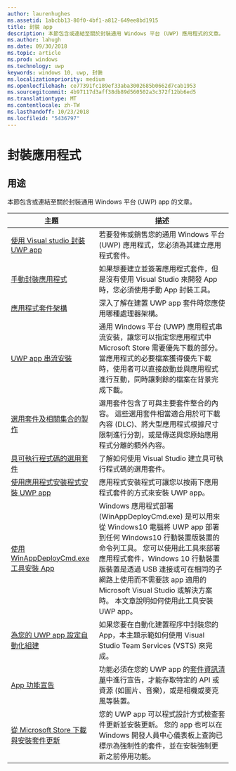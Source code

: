 ```yaml
---
author: laurenhughes
ms.assetid: 1abcbb13-80f0-4bf1-a812-649ee8bd1915
title: 封裝 app
description: 本節包含或連結至關於封裝通用 Windows 平台 (UWP) 應用程式的文章。
ms.author: lahugh
ms.date: 09/30/2018
ms.topic: article
ms.prod: windows
ms.technology: uwp
keywords: windows 10, uwp, 封裝
ms.localizationpriority: medium
ms.openlocfilehash: ce77391fc189ef33aba3002685b0662d7cab1953
ms.sourcegitcommit: 4b97117d3aff38db89d560502a3c372f12bb6ed5
ms.translationtype: MT
ms.contentlocale: zh-TW
ms.lasthandoff: 10/23/2018
ms.locfileid: "5436797"
---
```

# <a name="packaging-apps"></a>封裝應用程式


## <a name="purpose"></a>用途

本節包含或連結至關於封裝通用 Windows 平台 (UWP) app 的文章。

| 主題 | 描述 |
|-------|-------------|
| [使用 Visual studio 封裝 UWP app](packaging-uwp-apps.md) | 若要發佈或銷售您的通用 Windows 平台 (UWP) 應用程式，您必須為其建立應用程式套件。 |
| [手動封裝應用程式](manual-packaging-root.md) | 如果想要建立並簽署應用程式套件，但是沒有使用 Visual Studio 來開發 App 時，您必須使用手動 App 封裝工具。 |
| [應用程式套件架構](device-architecture.md) | 深入了解在建置 UWP app 套件時您應使用哪種處理器架構。 |
| [UWP app 串流安裝](streaming-install.md) | 通用 Windows 平台 (UWP) 應用程式串流安裝，讓您可以指定您應用程式中 Microsoft Store 需要優先下載的部分。 當應用程式的必要檔案獲得優先下載時，使用者可以直接啟動並與應用程式進行互動，同時讓剩餘的檔案在背景完成下載。 |
| [選用套件及相關集合的製作](optional-packages.md) | 選用套件包含了可與主要套件整合的內容。 這些選用套件相當適合用於可下載內容 (DLC)、將大型應用程式根據尺寸限制進行分割，或是傳送與您原始應用程式分離的額外內容。 |
| [具可執行程式碼的選用套件](optional-packages-with-executable-code.md) | 了解如何使用 Visual Studio 建立具可執行程式碼的選用套件。 |
| [使用應用程式安裝程式安裝 UWP app](appinstaller-root.md) | 應用程式安裝程式可讓您以按兩下應用程式套件的方式來安裝 UWP app。 |
| [使用 WinAppDeployCmd.exe 工具安裝 App](install-universal-windows-apps-with-the-winappdeploycmd-tool.md) | Windows 應用程式部署 (WinAppDeployCmd.exe) 是可以用來從 Windows10 電腦將 UWP app 部署到任何 Windows10 行動裝置版裝置的命令列工具。 您可以使用此工具來部署應用程式套件，Windows 10 行動裝置版裝置是透過 USB 連接或可在相同的子網路上使用而不需要該 app 適用的 Microsoft Visual Studio 或解決方案時。 本文章說明如何使用此工具安裝 UWP app。 |
| [為您的 UWP app 設定自動化組建](auto-build-package-uwp-apps.md) | 如果您要在自動化建置程序中封裝您的 App，本主題示範如何使用 Visual Studio Team Services (VSTS) 來完成。 |
| [App 功能宣告](app-capability-declarations.md) | 功能必須在您的 UWP app 的[套件資訊清單](https://msdn.microsoft.com/library/windows/apps/BR211474)中進行宣告，才能存取特定的 API 或資源 (如圖片、音樂)，或是相機或麥克風等裝置。 |
| [從 Microsoft Store 下載與安裝套件更新](self-install-package-updates.md) | 您的 UWP app 可以程式設計方式檢查套件更新並安裝更新。 您的 app 也可以在 Windows 開發人員中心儀表板上查詢已標示為強制性的套件，並在安裝強制更新之前停用功能。  |

